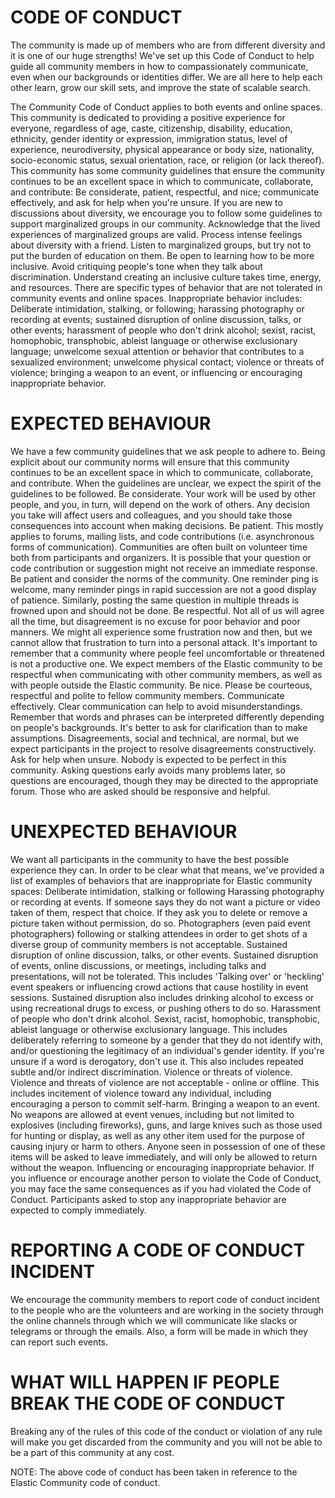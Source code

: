 # CODE OF CONDUCT                                                  
The community is made up of members who are from different diversity and it is one of our huge strengths! We've set up this Code of Conduct to help guide all community members in how to compassionately communicate, even when our backgrounds or identities differ. We are all here to help each other learn, grow our skill sets, and improve the state of scalable search.

The Community Code of Conduct applies to both events and online spaces. This community is dedicated to providing a positive experience for everyone, regardless of age, caste, citizenship, disability, education, ethnicity, gender identity or expression, immigration status, level of experience, neurodiversity, physical appearance or body size, nationality, socio-economic status, sexual orientation, race, or religion (or lack thereof).
This community has some community guidelines that ensure the community continues to be an excellent space in which to communicate, collaborate, and contribute: Be considerate, patient, respectful, and nice; communicate effectively, and ask for help when you're unsure.
If you are new to discussions about diversity, we encourage you to follow some guidelines to support marginalized groups in our community. Acknowledge that the lived experiences of marginalized groups are valid. Process intense feelings about diversity with a friend. Listen to marginalized groups, but try not to put the burden of education on them. Be open to learning how to be more inclusive. Avoid critiquing people's tone when they talk about discrimination. Understand creating an inclusive culture takes time, energy, and resources. There are specific types of behavior that are not tolerated in community events and online spaces. Inappropriate behavior includes: Deliberate intimidation, stalking, or following; harassing photography or recording at events; sustained disruption of online discussion, talks, or other events; harassment of people who don't drink alcohol; sexist, racist, homophobic, transphobic, ableist language or otherwise exclusionary language; unwelcome sexual attention or behavior that contributes to a sexualized environment; unwelcome physical contact; violence or threats of violence; bringing a weapon to an event, or influencing or encouraging inappropriate behavior.

# EXPECTED BEHAVIOUR                                                
We have a few community guidelines that we ask people to adhere to. Being explicit about our community norms will ensure that this community continues to be an excellent space in which to communicate, collaborate, and contribute. When the guidelines are unclear, we expect the spirit of the guidelines to be followed.
Be considerate. Your work will be used by other people, and you, in turn, will depend on the work of others. Any decision you take will affect users and colleagues, and you should take those consequences into account when making decisions.
Be patient. This mostly applies to forums, mailing lists, and code contributions (i.e. asynchronous forms of communication). Communities are often built on volunteer time both from participants and organizers. It is possible that your question or code contribution or suggestion might not receive an immediate response. Be patient and consider the norms of the community. One reminder ping is welcome, many reminder pings in rapid succession are not a good display of patience. Similarly, posting the same question in multiple threads is frowned upon and should not be done.
Be respectful. Not all of us will agree all the time, but disagreement is no excuse for poor behavior and poor manners. We might all experience some frustration now and then, but we cannot allow that frustration to turn into a personal attack. It's important to remember that a community where people feel uncomfortable or threatened is not a productive one. We expect members of the Elastic community to be respectful when communicating with other community members, as well as with people outside the Elastic community.
Be nice. Please be courteous, respectful and polite to fellow community members.
Communicate effectively. Clear communication can help to avoid misunderstandings. Remember that words and phrases can be interpreted differently depending on people's backgrounds. It's better to ask for clarification than to make assumptions. Disagreements, social and technical, are normal, but we expect participants in the project to resolve disagreements constructively. 
Ask for help when unsure. Nobody is expected to be perfect in this community. Asking questions early avoids many problems later, so questions are encouraged, though they may be directed to the appropriate forum. Those who are asked should be responsive and helpful.
 
# UNEXPECTED BEHAVIOUR                                               
We want all participants in the community to have the best possible experience they can. In order to be clear what that means, we've provided a list of examples of behaviors that are inappropriate for Elastic community spaces:
Deliberate intimidation, stalking or following
Harassing photography or recording at events. If someone says they do not want a picture or video taken of them, respect that choice. If they ask you to delete or remove a picture taken without permission, do so. Photographers (even paid event photographers) following or stalking attendees in order to get shots of a diverse group of community members is not acceptable. 
Sustained disruption of online discussion, talks, or other events. Sustained disruption of events, online discussions, or meetings, including talks and presentations, will not be tolerated. This includes 'Talking over' or 'heckling' event speakers or influencing crowd actions that cause hostility in event sessions. Sustained disruption also includes drinking alcohol to excess or using recreational drugs to excess, or pushing others to do so.
Harassment of people who don't drink alcohol. 
Sexist, racist, homophobic, transphobic, ableist language or otherwise exclusionary language. This includes deliberately referring to someone by a gender that they do not identify with, and/or questioning the legitimacy of an individual's gender identity. If you're unsure if a word is derogatory, don't use it. This also includes repeated subtle and/or indirect discrimination.
Violence or threats of violence. Violence and threats of violence are not acceptable - online or offline. This includes incitement of violence toward any individual, including encouraging a person to commit self-harm. 
Bringing a weapon to an event. No weapons are allowed at event venues, including but not limited to explosives (including fireworks), guns, and large knives such as those used for hunting or display, as well as any other item used for the purpose of causing injury or harm to others. Anyone seen in possession of one of these items will be asked to leave immediately, and will only be allowed to return without the weapon.
Influencing or encouraging inappropriate behavior. If you influence or encourage another person to violate the Code of Conduct, you may face the same consequences as if you had violated the Code of Conduct.
Participants asked to stop any inappropriate behavior are expected to comply immediately. 
 
# REPORTING A CODE OF CONDUCT INCIDENT                                         
We encourage the community members to report code of conduct incident to the people who are the volunteers and are working in the society through the online channels through which we will communicate like slacks or telegrams or through the emails. Also, a form will be made in which they can report such events.
                     
# WHAT WILL HAPPEN IF PEOPLE BREAK THE CODE OF CONDUCT                                  
Breaking any of the rules of this code of the conduct or violation of any rule will make you get discarded from the community and you will not be able to be a part of this community at any cost.


  NOTE: The above code of conduct has been taken in reference to the Elastic Community code of conduct.
